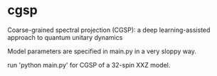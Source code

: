 # cgsp
Coarse-grained spectral projection (CGSP): a deep learning-assisted approach to quantum unitary dynamics

Model parameters are specified in main.py in a very sloppy way.

run 'python main.py' for CGSP of a 32-spin XXZ model. 
